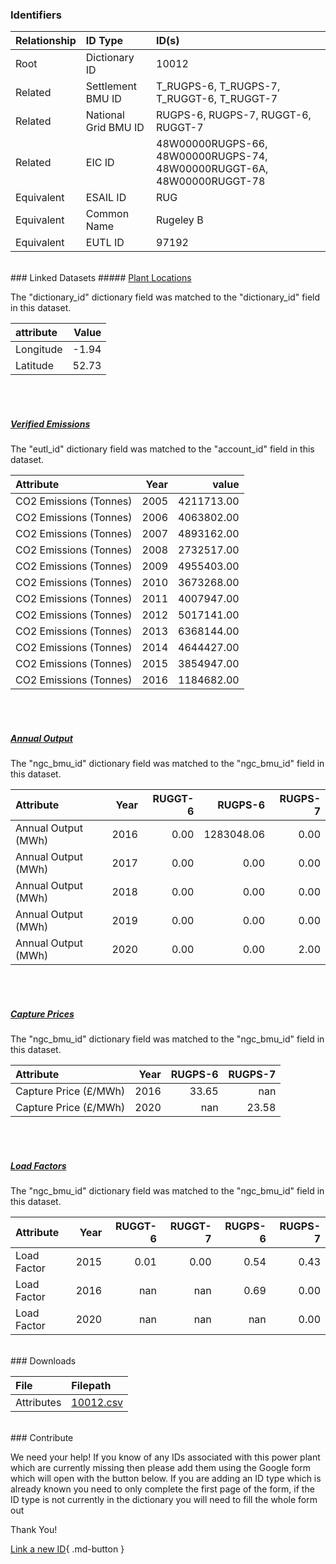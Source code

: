 ### Identifiers

| Relationship   | ID Type              | ID(s)                                                                  |
|:---------------|:---------------------|:-----------------------------------------------------------------------|
| Root           | Dictionary ID        | 10012                                                                  |
| Related        | Settlement BMU ID    | T_RUGPS-6, T_RUGPS-7, T_RUGGT-6, T_RUGGT-7                             |
| Related        | National Grid BMU ID | RUGPS-6, RUGPS-7, RUGGT-6, RUGGT-7                                     |
| Related        | EIC ID               | 48W00000RUGPS-66, 48W00000RUGPS-74, 48W00000RUGGT-6A, 48W00000RUGGT-78 |
| Equivalent     | ESAIL ID             | RUG                                                                    |
| Equivalent     | Common Name          | Rugeley B                                                              |
| Equivalent     | EUTL ID              | 97192                                                                  |

<br>
### Linked Datasets
##### <a href="https://osuked.github.io/Power-Station-Dictionary/datasets/plant-locations">Plant Locations</a>



The "dictionary_id" dictionary field was matched to the "dictionary_id" field in this dataset.

| attribute   |   Value |
|:------------|--------:|
| Longitude   |   -1.94 |
| Latitude    |   52.73 |

<br><br>
##### <a href="https://osuked.github.io/Power-Station-Dictionary/datasets/verified-emissions">Verified Emissions</a>



The "eutl_id" dictionary field was matched to the "account_id" field in this dataset.

| Attribute              |   Year |      value |
|:-----------------------|-------:|-----------:|
| CO2 Emissions (Tonnes) |   2005 | 4211713.00 |
| CO2 Emissions (Tonnes) |   2006 | 4063802.00 |
| CO2 Emissions (Tonnes) |   2007 | 4893162.00 |
| CO2 Emissions (Tonnes) |   2008 | 2732517.00 |
| CO2 Emissions (Tonnes) |   2009 | 4955403.00 |
| CO2 Emissions (Tonnes) |   2010 | 3673268.00 |
| CO2 Emissions (Tonnes) |   2011 | 4007947.00 |
| CO2 Emissions (Tonnes) |   2012 | 5017141.00 |
| CO2 Emissions (Tonnes) |   2013 | 6368144.00 |
| CO2 Emissions (Tonnes) |   2014 | 4644427.00 |
| CO2 Emissions (Tonnes) |   2015 | 3854947.00 |
| CO2 Emissions (Tonnes) |   2016 | 1184682.00 |

<br><br>
##### <a href="https://osuked.github.io/Power-Station-Dictionary/datasets/annual-output">Annual Output</a>



The "ngc_bmu_id" dictionary field was matched to the "ngc_bmu_id" field in this dataset.

| Attribute           |   Year |   RUGGT-6 |    RUGPS-6 |   RUGPS-7 |
|:--------------------|-------:|----------:|-----------:|----------:|
| Annual Output (MWh) |   2016 |      0.00 | 1283048.06 |      0.00 |
| Annual Output (MWh) |   2017 |      0.00 |       0.00 |      0.00 |
| Annual Output (MWh) |   2018 |      0.00 |       0.00 |      0.00 |
| Annual Output (MWh) |   2019 |      0.00 |       0.00 |      0.00 |
| Annual Output (MWh) |   2020 |      0.00 |       0.00 |      2.00 |

<br><br>
##### <a href="https://osuked.github.io/Power-Station-Dictionary/datasets/capture-prices">Capture Prices</a>



The "ngc_bmu_id" dictionary field was matched to the "ngc_bmu_id" field in this dataset.

| Attribute             |   Year |   RUGPS-6 |   RUGPS-7 |
|:----------------------|-------:|----------:|----------:|
| Capture Price (£/MWh) |   2016 |     33.65 |    nan    |
| Capture Price (£/MWh) |   2020 |    nan    |     23.58 |

<br><br>
##### <a href="https://osuked.github.io/Power-Station-Dictionary/datasets/load-factors">Load Factors</a>



The "ngc_bmu_id" dictionary field was matched to the "ngc_bmu_id" field in this dataset.

| Attribute   |   Year |   RUGGT-6 |   RUGGT-7 |   RUGPS-6 |   RUGPS-7 |
|:------------|-------:|----------:|----------:|----------:|----------:|
| Load Factor |   2015 |      0.01 |      0.00 |      0.54 |      0.43 |
| Load Factor |   2016 |    nan    |    nan    |      0.69 |      0.00 |
| Load Factor |   2020 |    nan    |    nan    |    nan    |      0.00 |


<br>
### Downloads


| File       | Filepath                                                                              |
|:-----------|:--------------------------------------------------------------------------------------|
| Attributes | [10012.csv](https://osuked.github.io/Power-Station-Dictionary/object_attrs/10012.csv) |


<br>
### Contribute

We need your help! If you know of any IDs associated with this power plant which are currently missing then please add them using the Google form which will open with the button below. If you are adding an ID type which is already known you need to only complete the first page of the form, if the ID type is not currently in the dictionary you will need to fill the whole form out

Thank You!

[Link a new ID](https://docs.google.com/forms/d/e/1FAIpQLSc5jRsQ7NgiLLXbwo9PUdwTQyuqbRwThltG56-o6NVSe7E_nw/viewform?usp=pp_url&entry.251912331=10012){ .md-button }